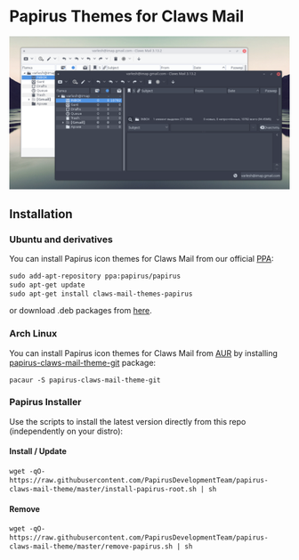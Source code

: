 # Papirus Themes for Claws Mail

<p align="center">
  <img src="https://raw.githubusercontent.com/PapirusDevelopmentTeam/papirus-claws-mail-theme/master/preview.png" alt="Preview Papirus Themes Claws Mail"/>
</p>

## Installation

### Ubuntu and derivatives

You can install Papirus icon themes for Claws Mail from our official [PPA](https://launchpad.net/~papirus/+archive/ubuntu/papirus):

```
sudo add-apt-repository ppa:papirus/papirus
sudo apt-get update
sudo apt-get install claws-mail-themes-papirus
```

or download .deb packages from [here](https://launchpad.net/~papirus/+archive/ubuntu/papirus/+packages?field.name_filter=claws-mail-themes-papirus).

### Arch Linux
You can install Papirus icon themes for Claws Mail from [AUR](https://aur.archlinux.org/) by installing [papirus-claws-mail-theme-git](https://aur.archlinux.org/packages/papirus-claws-mail-theme-git/) package:
```
pacaur -S papirus-claws-mail-theme-git
```

### Papirus Installer

Use the scripts to install the latest version directly from this repo (independently on your distro):

#### Install / Update

```
wget -qO- https://raw.githubusercontent.com/PapirusDevelopmentTeam/papirus-claws-mail-theme/master/install-papirus-root.sh | sh
```

#### Remove

```
wget -qO- https://raw.githubusercontent.com/PapirusDevelopmentTeam/papirus-claws-mail-theme/master/remove-papirus.sh | sh
```
